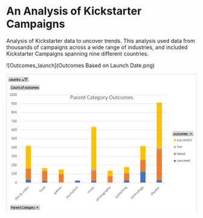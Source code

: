 # An Analysis of Kickstarter Campaigns
Analysis of Kickstarter data to uncover trends. This analysis used data from thousands of campaigns across a wide range of industries, and included Kickstarter Campaigns spanning nine different countries.


![Outcomes_launch](Outcomes Based on Launch Date.png)


![Parent_outcomes](ParentCategoryOutcomes.png)





